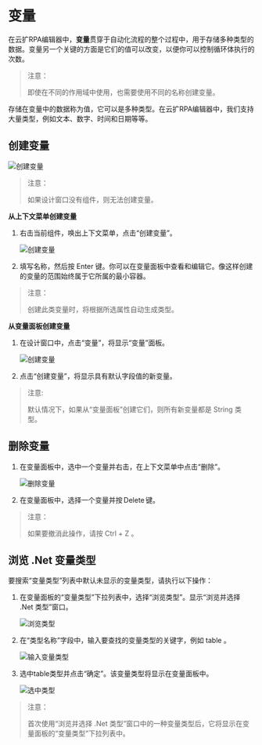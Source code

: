 # 变量 
在云扩RPA编辑器中，**变量**贯穿于自动化流程的整个过程中，用于存储多种类型的数据。变量另一个关键的方面是它们的值可以改变，以便你可以控制循环体执行的次数。

>注意： 
> 
>即使在不同的作用域中使用，也需要使用不同的名称创建变量。 

存储在变量中的数据称为值，它可以是多种类型。在云扩RPA编辑器中，我们支持大量类型，例如文本、数字、时间和日期等等。 

## 创建变量

![创建变量](https://docimages.blob.core.chinacloudapi.cn/images/Studio/Variable/variabletips.png)

>注意： 
> 
>如果设计窗口没有组件，则无法创建变量。 
  
**从上下文菜单创建变量** 

1. 右击当前组件，唤出上下文菜单，点击“创建变量”。 

   ![创建变量](https://docimages.blob.core.chinacloudapi.cn/images/Studio/Variable/menu-createVariable.png)

2. 填写名称，然后按 Enter 键。你可以在变量面板中查看和编辑它。像这样创建的变量的范围始终属于它所属的最小容器。

>注意： 
> 
>  创建此类变量时，将根据所选属性自动生成类型。 
  
**从变量面板创建变量** 

1. 在设计窗口中，点击“变量”，将显示“变量”面板。

   ![创建变量](https://docimages.blob.core.chinacloudapi.cn/images/Studio/Variable/variablePanel-createVariable.png)

2. 点击“创建变量”，将显示具有默认字段值的新变量。 

>  注意: 
> 
>  默认情况下，如果从“变量面板”创建它们，则所有新变量都是 String 类型。 
  
## 删除变量 
1. 在变量面板中，选中一个变量并右击，在上下文菜单中点击“删除”。 

   ![删除变量](https://docimages.blob.core.chinacloudapi.cn/images/Studio/Variable/deleteVariable.png)

2. 在变量面板中，选择一个变量并按 Delete 键。 

>  注意： 
> 
>  如果要撤消此操作，请按 Ctrl + Z 。 

## 浏览 .Net 变量类型 
要搜索“变量类型”列表中默认未显示的变量类型，请执行以下操作：

1. 在变量面板的“变量类型”下拉列表中，选择“浏览类型”。显示“浏览并选择 .Net 类型”窗口。 

    ![浏览类型](https://docimages.blob.core.chinacloudapi.cn/images/Studio/Variable/viewTypeOfVariable.png)

2. 在“类型名称”字段中，输入要查找的变量类型的关键字，例如 table 。

    ![输入变量类型](https://docimages.blob.core.chinacloudapi.cn/images/Studio/Variable/inputTable.png)

3. 选中table类型并点击“确定”。该变量类型将显示在变量面板中。 

    ![选中类型](https://docimages.blob.core.chinacloudapi.cn/images/Studio/Variable/confirmTable.png)

>  注意： 
> 
>  首次使用“浏览并选择 .Net 类型”窗口中的一种变量类型后，它将显示在变量面板的“变量类型”下拉列表中。 
